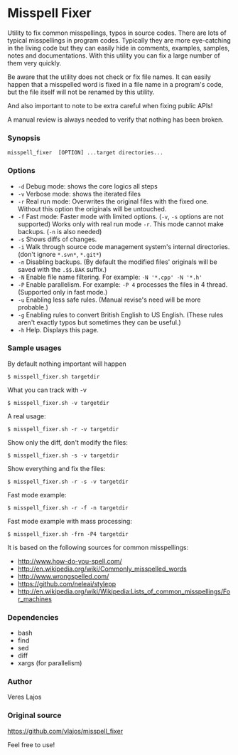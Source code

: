 Misspell Fixer
==============

Utility to fix common misspellings, typos in source codes. There are lots of typical misspellings in program codes.
Typically they are more eye-catching in the living code but they can easily hide in comments, examples, samples, notes and documentations.
With this utility you can fix a large number of them very quickly.

Be aware that the utility does not check or fix file names. It can easily happen that a misspelled word is fixed in a file name in a program's code, but
the file itself will not be renamed by this utility.

And also important to note to be extra careful when fixing public APIs!

A manual review is always needed to verify that nothing has been broken.

### Synopsis
    
    misspell_fixer	[OPTION] ...target directories...

### Options

* `-d` Debug mode: shows the core logics all steps
* `-v` Verbose mode: shows the iterated files
* `-r` Real run mode: Overwrites the original files with the fixed one. Without this option the originals will be untouched.
* `-f` Fast mode: Faster mode with limited options. (`-v`, `-s` options are not supported) Works only with real run mode `-r`. This mode cannot make backups. (`-n` is also needed)
* `-s` Shows diffs of changes.
* `-i` Walk through source code management system's internal directories. (don't ignore `*.svn*`, `*.git*`)
* `-n` Disabling backups. (By default the modified files' originals will be saved with the `.$$.BAK` suffix.)
* `-N` Enable file name filtering. For example: `-N '*.cpp' -N '*.h'`
* `-P` Enable parallelism. For example: `-P 4` processes the files in 4 thread. (Supported only in fast mode.)
* `-u` Enabling less safe rules. (Manual revise's need will be more probable.)
* `-g` Enabling rules to convert British English to US English. (These rules aren't exactly typos but sometimes they can be useful.)
* `-h` Help. Displays this page.

### Sample usages

By default nothing important will happen

    $ misspell_fixer.sh targetdir

What you can track with -v

    $ misspell_fixer.sh -v targetdir

A real usage:

    $ misspell_fixer.sh -r -v targetdir

Show only the diff, don't modify the files:

    $ misspell_fixer.sh -s -v targetdir

Show everything and fix the files:

    $ misspell_fixer.sh -r -s -v targetdir

Fast mode example:

    $ misspell_fixer.sh -r -f -n targetdir

Fast mode example with mass processing:

    $ misspell_fixer.sh -frn -P4 targetdir

It is based on the following sources for common misspellings:

* http://www.how-do-you-spell.com/
* http://en.wikipedia.org/wiki/Commonly_misspelled_words
* http://www.wrongspelled.com/
* https://github.com/neleai/stylepp
* http://en.wikipedia.org/wiki/Wikipedia:Lists_of_common_misspellings/For_machines

### Dependencies

* bash
* find
* sed
* diff
* xargs (for parallelism)

### Author

Veres Lajos

### Original source

https://github.com/vlajos/misspell_fixer

Feel free to use!
